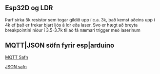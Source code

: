 ## Esp32D og LDR
Þarf sirka 5k resistor sem togar gildið upp í c.a. 3k, það kemst aðeins upp í 4k ef það er frekar bjart ljós á ldr eða laser. Svo er hægt að breyta breakpointini niður í 3.5-3.7k til að fá næmari trigger með laserinum


## MQTT|JSON söfn fyrir esp|arduino
[MQTT Safn](https://github.com/plapointe6/EspMQTTClient)

[JSON safn](https://github.com/arduino-libraries/Arduino_JSON)
